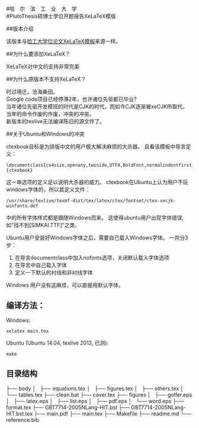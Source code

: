 #哈　尔　滨　工　业　大　学  
#PlutoThesis硕博士学位开题报告XeLaTeX模版

##版本介绍

该版本与[哈工大学位论文XeLaTeX模板](https://github.com/dustincys/PlutoThesis)来源一样。

##为什么要添加XeLaTeX？

XeLaTeX对中文的支持非常完美

##为什么原版本不支持XeLaTeX？

时过境迁，沧海桑田。  
Google code项目已经停滞2年，也许诸位先驱都已毕业?  
当年诸位先驱开发模班的时代是CJK的时代，而如今CJK逐渐被xeCJK所取代， 当年的命令作废的作废，冲突的冲突。  
新版本的texlive无法编译陈旧的源文件了。

##关于Ubuntu和Windows的冲突

ctexbook目标是为排版中文的用户极大解决麻烦的大杀器。
且看该模板中导言定义：

	\documentclass[cs4size,openany,twoside,UTF8,BoldFont,normalindentfirst,SlantFont,nofonts]{ctexbook}

这一串选项的定义足以说明大杀器的威力。
ctexbook在Ubuntu上认为用户不玩windows字体的，所以其定义文件：

	/usr/share/texlive/texmf-dist/tex/latex/ctex/fontset/ctex-xecjk-winfonts.def

中的所有字体样式都是跟随Windows而来。
这使得ubuntu用户出现字体错误, 如“找不到[SIMKAI.TTF]"之类。

Ubuntu用户安装好Windows字体之后，需要自己载入Windows字体。
一共分3步：

1.	在导言documentclass中加入nofonts选项，关闭默认载入字体选项
2.	在导言中自己载入字体
3.	定义一下默认的衬线和非衬线字体

Windows 用户没有这麻烦，可以直接用默认字体。

## 编译方法：

Windows:

	xelatex main.tex

Ubuntu (Ubuntu 14.04, texlive 2013, 已测):

	make

## 目录结构

├── body
│   ├── equations.tex
│   ├── figures.tex
│   ├── others.tex
│   └── tables.tex
├── clean.bat
├── cover.tex
├── figures
│   ├── golfer.eps
│   ├── latex.eps
│   ├── list.eps
│   ├── pdf.eps
│   └── word.eps
├── format.tex
├── GBT7714-2005NLang-HIT.bst
├── GBT7714-2005NLang-HIT.bst.tex
├── main.pdf
├── main.tex
├── Makefile
├── readme.md
└── reference.bib

